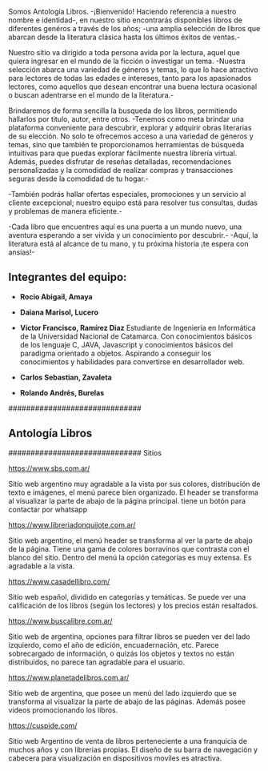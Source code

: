 Somos Antología Libros.
-¡Bienvenido! Haciendo referencia a nuestro nombre e identidad-, en nuestro sitio encontrarás disponibles libros de diferentes genéros a través de los años; -una amplia selección de libros que abarcan desde la literatura clásica hasta los últimos éxitos de ventas.-

Nuestro sitio va dirigido a toda persona avida por la lectura, aquel que quiera ingresar en el mundo de la ficción o investigar un tema.
-Nuestra selección abarca una variedad de géneros y temas, lo que lo hace atractivo para lectores de todas las edades e intereses, tanto para los apasionados lectores, como aquellos que desean encontrar una buena lectura ocasional o buscan adentrarse en el mundo de la literatura.-

Brindaremos de forma sencilla la busqueda de los libros, permitiendo hallarlos por titulo, autor, entre otros.
-Tenemos como meta brindar una plataforma conveniente para descubrir, explorar y adquirir obras literarias de su elección. 
No solo te ofrecemos acceso a una variedad de géneros y temas, sino que también te proporcionamos herramientas de búsqueda intuitivas para que puedas explorar fácilmente nuestra librería virtual. Además, puedes disfrutar de reseñas detalladas, recomendaciones personalizadas y la comodidad de realizar compras y transacciones seguras desde la comodidad de tu hogar.-

-También podrás hallar ofertas especiales, promociones y un servicio al cliente excepcional; nuestro equipo está para resolver tus consultas, dudas y problemas de manera eficiente.-

-Cada libro que encuentres aquí es una puerta a un mundo nuevo, una aventura esperando a ser vivida y un conocimiento por descubrir.- 
-Aquí, la literatura está al alcance de tu mano, y tu próxima historia ¡te espera con ansias!-

## Integrantes del equipo:
* __Rocio Abigail, Amaya__

* __Daiana Marisol, Lucero__

* __Víctor Francisco, Ramírez Diaz__
Estudiante de Ingeniería en Informática de la Universidad Nacional de Catamarca. Con conocimientos básicos de los lenguaje C, JAVA, Javascript y conocimientos básicos del paradigma orientado a objetos. Aspirando  a conseguir los conocimientos y habilidades para convertirse en desarrollador web.

* __Carlos Sebastian, Zavaleta__

* __Rolando Andrés, Burelas__

##############################
##    Antología Libros      ##
##############################
Sitios

https://www.sbs.com.ar/

Sitio web argentino muy agradable a la vista por sus colores, distribución de texto e imágenes, el menú parece bien organizado.
El header se transforma al visualizar la parte de abajo de la página principal.
tiene un botón para contactar por whatsapp

https://www.libreriadonquijote.com.ar/

Sitio web argentino, el menú header se transforma al ver la parte de abajo de la página. Tiene una gama de colores borravinos que contrasta con el blanco del sitio. Dentro del menú la opción categorías es muy extensa. Es agradable a la vista. 

https://www.casadellibro.com/

Sitio web español, dividido en categorías y temáticas. Se puede ver una calificación de los libros (según los lectores) y los precios están resaltados.

https://www.buscalibre.com.ar/

Sitio web de argentina, opciones para filtrar libros se pueden ver del lado izquierdo, como el año de edición, encuadernación, etc. Parece sobrecargado de información, o quizás los objetos y textos no están distribuidos, no parece tan agradable para el usuario.

https://www.planetadelibros.com.ar/

Sitio web de argentina, que posee un menú del lado izquierdo que se transforma al visualizar la parte de abajo de las páginas. Además posee videos promocionando los libros.

https://cuspide.com/

Sitio web Argentino de venta de libros perteneciente a una franquicia de muchos años y con librerias propias. El diseño de su barra de navegación y cabecera para visualización en dispositivos moviles es atractiva.